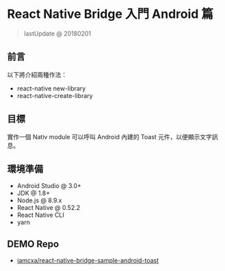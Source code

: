 # React Native Bridge 入門 Android 篇

> lastUpdate @ 20180201

## 前言

以下將介紹兩種作法：

- react-native new-library
- react-native-create-library

## 目標

實作一個 Nativ module 可以呼叫 Android 內建的 Toast 元件，以便顯示文字訊息。

## 環境準備

- Android Studio @ 3.0+
- JDK @ 1.8+
- Node.js @ 8.9.x
- React Native @ 0.52.2
- React Native CLI
- yarn

## DEMO Repo

- [iamcxa/react-native-bridge-sample-android-toast](https://github.com/iamcxa/react-native-bridge-sample-android-toast)